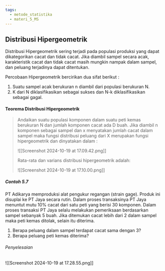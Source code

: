 ```yaml
---
tags:
  - metode_statistika
  - materi_5_MS
---
```

## Distribusi Hipergeometrik

Distribusi Hipergeometrik sering terjadi pada populasi produksi yang dapat dikategorikan cacat dan tidak cacat. Jika diambil sampel secara acak, karakteristik cacat dan tidak cacat masih mungkin nampak dalam sampel, dan peluang terjadinya dapat ditentukan.

Percobaan Hipergeometrik bercirikan dua sifat berikut :

1. ﻿﻿﻿Suatu sampel acak berukuran n diambil dari populasi berukuran N.
2. ﻿﻿﻿K dari N diklasifikasikan sebagai sukses dan N-k diklasifikasikan sebagai gagal.

#### Teorema Distribusi Hipergeometrik

> Andaikan suatu populasi komponen dalam suatu peti kemas berukuran N dan jumlah komponen cacat ada D buah. Jika diambil n komponen sebagai sampel dan x menyatakan jumlah cacat dalam sampel maka fungsi distribusi peluang dari X merupakan fungsi hipergeometrik dan dinyatakan dalam :
> 
> ![[Screenshot 2024-10-19 at 17.09.42.png]]
> 
> Rata-rata dan varians distribusi hipergeometrik adalah:
> 
> ![[Screenshot 2024-10-19 at 17.10.00.png]]


##### Contoh 5.7

PT Adikarya memproduksi alat pengukur regangan (strain gage). Produk ini disuplai ke PT Jaya secara rutin. Dalam proses transaksinya PT Jaya menuntut mutu 10% cacat dari satu peti yang berisi 30 komponen. Dalam proses transaksi PT Jaya selalu melakukan pemeriksaan berdasarkan sampel sebanyak 5 buah. Jika ditemukan cacat lebih dari 2 dalam sampel maka peti kemas ditolak, selain itu diterima.

1. Berapa peluang dalam sampel terdapat cacat sama dengan 3?
2. Berapa peluang peti kemas diterima?

###### Penyelesaian

![[Screenshot 2024-10-19 at 17.28.55.png]]

